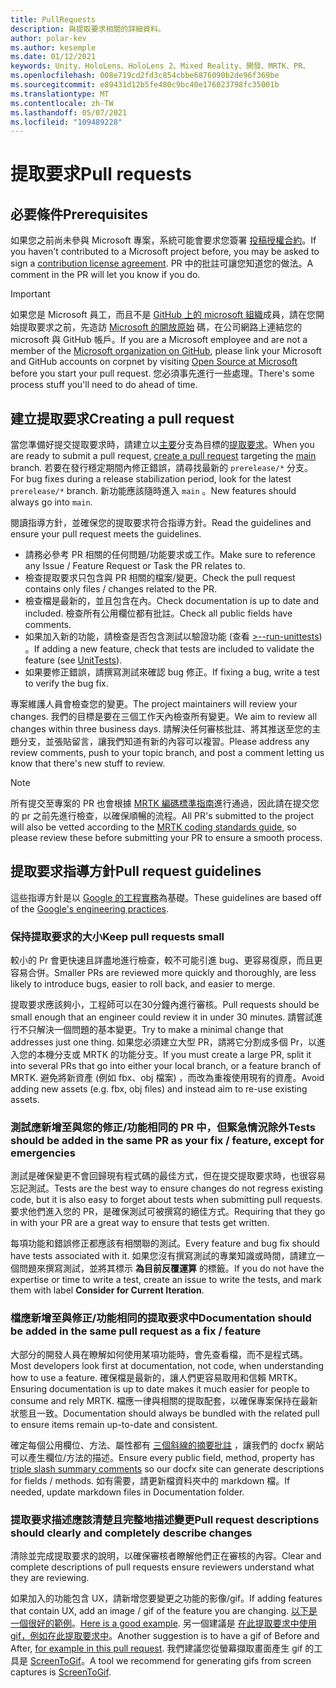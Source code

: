 ```yaml
---
title: PullRequests
description: 與提取要求相關的詳細資料。
author: polar-kev
ms.author: kesemple
ms.date: 01/12/2021
keywords: Unity、HoloLens、HoloLens 2、Mixed Reality、開發、MRTK、PR、
ms.openlocfilehash: 008e719cd2fd3c854cbbe6876090b2de96f369be
ms.sourcegitcommit: e89431d12b5fe480c9bc40e176023798fc35001b
ms.translationtype: MT
ms.contentlocale: zh-TW
ms.lasthandoff: 05/07/2021
ms.locfileid: "109489228"
---
```

# <a name="pull-requests"></a><span data-ttu-id="998e6-104">提取要求</span><span class="sxs-lookup"><span data-stu-id="998e6-104">Pull requests</span></span>

## <a name="prerequisites"></a><span data-ttu-id="998e6-105">必要條件</span><span class="sxs-lookup"><span data-stu-id="998e6-105">Prerequisites</span></span>

<span data-ttu-id="998e6-106">如果您之前尚未參與 Microsoft 專案，系統可能會要求您簽署 [投稿授權合約](https://cla.microsoft.com/)。</span><span class="sxs-lookup"><span data-stu-id="998e6-106">If you haven't contributed to a Microsoft project before, you may be asked to sign a [contribution license agreement](https://cla.microsoft.com/).</span></span>
<span data-ttu-id="998e6-107">PR 中的批註可讓您知道您的做法。</span><span class="sxs-lookup"><span data-stu-id="998e6-107">A comment in the PR will let you know if you do.</span></span>

> [!IMPORTANT]
> <span data-ttu-id="998e6-108">如果您是 Microsoft 員工，而且不是 [GitHub 上的 microsoft 組織](https://github.com/Microsoft)成員，請在您開始提取要求之前，先造訪 [Microsoft 的開放原始](https://opensource.microsoft.com/) 碼，在公司網路上連結您的 microsoft 與 GitHub 帳戶。</span><span class="sxs-lookup"><span data-stu-id="998e6-108">If you are a Microsoft employee and are not a member of the [Microsoft organization on GitHub](https://github.com/Microsoft), please link your Microsoft and GitHub accounts on corpnet by visiting [Open Source at Microsoft](https://opensource.microsoft.com/) before you start your pull request.</span></span> <span data-ttu-id="998e6-109">您必須事先進行一些處理。</span><span class="sxs-lookup"><span data-stu-id="998e6-109">There's some process stuff you'll need to do ahead of time.</span></span>

## <a name="creating-a-pull-request"></a><span data-ttu-id="998e6-110">建立提取要求</span><span class="sxs-lookup"><span data-stu-id="998e6-110">Creating a pull request</span></span>

<span data-ttu-id="998e6-111">當您準備好提交提取要求時，請建立以[主要](https://github.com/microsoft/mixedrealitytoolkit-unity/tree/main)分支為目標的[提取要求](https://github.com/microsoft/MixedRealityToolkit-Unity/compare/main...main?expand=1)。</span><span class="sxs-lookup"><span data-stu-id="998e6-111">When you are ready to submit a pull request, [create a pull request](https://github.com/microsoft/MixedRealityToolkit-Unity/compare/main...main?expand=1) targeting the [main](https://github.com/microsoft/mixedrealitytoolkit-unity/tree/main) branch.</span></span> <span data-ttu-id="998e6-112">若要在發行穩定期間內修正錯誤，請尋找最新的 `prerelease/*` 分支。</span><span class="sxs-lookup"><span data-stu-id="998e6-112">For bug fixes during a release stabilization period, look for the latest `prerelease/*` branch.</span></span> <span data-ttu-id="998e6-113">新功能應該隨時進入 `main` 。</span><span class="sxs-lookup"><span data-stu-id="998e6-113">New features should always go into `main`.</span></span>

<span data-ttu-id="998e6-114">閱讀指導方針，並確保您的提取要求符合指導方針。</span><span class="sxs-lookup"><span data-stu-id="998e6-114">Read the guidelines and ensure your pull request meets the guidelines.</span></span>

* <span data-ttu-id="998e6-115">請務必參考 PR 相關的任何問題/功能要求或工作。</span><span class="sxs-lookup"><span data-stu-id="998e6-115">Make sure to reference any Issue / Feature Request or Task the PR relates to.</span></span>
* <span data-ttu-id="998e6-116">檢查提取要求只包含與 PR 相關的檔案/變更。</span><span class="sxs-lookup"><span data-stu-id="998e6-116">Check the pull request contains only files / changes related to the PR.</span></span>
* <span data-ttu-id="998e6-117">檢查檔是最新的，並且包含在內。</span><span class="sxs-lookup"><span data-stu-id="998e6-117">Check documentation is up to date and included.</span></span> <span data-ttu-id="998e6-118">檢查所有公用欄位都有批註。</span><span class="sxs-lookup"><span data-stu-id="998e6-118">Check all public fields have comments.</span></span>
* <span data-ttu-id="998e6-119">如果加入新的功能，請檢查是否包含測試以驗證功能 (查看 [>--run-unittests](../contributing/unit-tests.md)) 。</span><span class="sxs-lookup"><span data-stu-id="998e6-119">If adding a new feature, check that tests are included to validate the feature (see [UnitTests](../contributing/unit-tests.md)).</span></span>
* <span data-ttu-id="998e6-120">如果要修正錯誤，請撰寫測試來確認 bug 修正。</span><span class="sxs-lookup"><span data-stu-id="998e6-120">If fixing a bug, write a test to verify the bug fix.</span></span>

<span data-ttu-id="998e6-121">專案維護人員會檢查您的變更。</span><span class="sxs-lookup"><span data-stu-id="998e6-121">The project maintainers will review your changes.</span></span> <span data-ttu-id="998e6-122">我們的目標是要在三個工作天內檢查所有變更。</span><span class="sxs-lookup"><span data-stu-id="998e6-122">We aim to review all changes within three business days.</span></span> <span data-ttu-id="998e6-123">請解決任何審核批註、將其推送至您的主題分支，並張貼留言，讓我們知道有新的內容可以複習。</span><span class="sxs-lookup"><span data-stu-id="998e6-123">Please address any review comments, push to your topic branch, and post a comment letting us know that there's new stuff to review.</span></span>

> [!NOTE]
> <span data-ttu-id="998e6-124">所有提交至專案的 PR 也會根據 [MRTK 編碼標準指南](../contributing/coding-guidelines.md)進行通過，因此請在提交您的 pr 之前先進行檢查，以確保順暢的流程。</span><span class="sxs-lookup"><span data-stu-id="998e6-124">All PR's submitted to the project will also be vetted according to the [MRTK coding standards guide](../contributing/coding-guidelines.md), so please review these before submitting your PR to ensure a smooth process.</span></span>

## <a name="pull-request-guidelines"></a><span data-ttu-id="998e6-125">提取要求指導方針</span><span class="sxs-lookup"><span data-stu-id="998e6-125">Pull request guidelines</span></span>

<span data-ttu-id="998e6-126">這些指導方針是以 [Google 的工程實務](https://google.github.io/eng-practices/review/developer/small-cls.html)為基礎。</span><span class="sxs-lookup"><span data-stu-id="998e6-126">These guidelines are based off of the [Google's engineering practices](https://google.github.io/eng-practices/review/developer/small-cls.html).</span></span>

### <a name="keep-pull-requests-small"></a><span data-ttu-id="998e6-127">保持提取要求的大小</span><span class="sxs-lookup"><span data-stu-id="998e6-127">Keep pull requests small</span></span>

<span data-ttu-id="998e6-128">較小的 Pr 會更快速且詳盡地進行檢查，較不可能引進 bug、更容易復原，而且更容易合併。</span><span class="sxs-lookup"><span data-stu-id="998e6-128">Smaller PRs are reviewed more quickly and thoroughly, are less likely to introduce bugs, easier to roll back, and easier to merge.</span></span>

<span data-ttu-id="998e6-129">提取要求應該夠小，工程師可以在30分鐘內進行審核。</span><span class="sxs-lookup"><span data-stu-id="998e6-129">Pull requests should be small enough that an engineer could review it in under 30 minutes.</span></span> <span data-ttu-id="998e6-130">請嘗試進行不只解決一個問題的基本變更。</span><span class="sxs-lookup"><span data-stu-id="998e6-130">Try to make a minimal change that addresses just one thing.</span></span> <span data-ttu-id="998e6-131">如果您必須建立大型 PR，請將它分割成多個 Pr，以進入您的本機分支或 MRTK 的功能分支。</span><span class="sxs-lookup"><span data-stu-id="998e6-131">If you must create a large PR, split it into several PRs that go into either your local branch, or a feature branch of MRTK.</span></span> <span data-ttu-id="998e6-132">避免將新資產 (例如 fbx、obj 檔案) ，而改為重複使用現有的資產。</span><span class="sxs-lookup"><span data-stu-id="998e6-132">Avoid adding new assets (e.g. fbx, obj files) and instead aim to re-use existing assets.</span></span>

### <a name="tests-should-be-added-in-the-same-pr-as-your-fix--feature-except-for-emergencies"></a><span data-ttu-id="998e6-133">測試應新增至與您的修正/功能相同的 PR 中，但緊急情況除外</span><span class="sxs-lookup"><span data-stu-id="998e6-133">Tests should be added in the same PR as your fix / feature, except for emergencies</span></span>

<span data-ttu-id="998e6-134">測試是確保變更不會回歸現有程式碼的最佳方式，但在提交提取要求時，也很容易忘記測試。</span><span class="sxs-lookup"><span data-stu-id="998e6-134">Tests are the best way to ensure changes do not regress existing code, but it is also easy to forget about tests when submitting pull requests.</span></span> <span data-ttu-id="998e6-135">要求他們進入您的 PR，是確保測試可被撰寫的絕佳方式。</span><span class="sxs-lookup"><span data-stu-id="998e6-135">Requiring that they go in with your PR are a great way to ensure that tests get written.</span></span>

<span data-ttu-id="998e6-136">每項功能和錯誤修正都應該有相關聯的測試。</span><span class="sxs-lookup"><span data-stu-id="998e6-136">Every feature and bug fix should have tests associated with it.</span></span> <span data-ttu-id="998e6-137">如果您沒有撰寫測試的專業知識或時間，請建立一個問題來撰寫測試，並將其標示 **為目前反覆運算** 的標籤。</span><span class="sxs-lookup"><span data-stu-id="998e6-137">If you do not have the expertise or time to write a test, create an issue to write the tests, and mark them with label **Consider for Current Iteration**.</span></span>

### <a name="documentation-should-be-added-in-the-same-pull-request-as-a-fix--feature"></a><span data-ttu-id="998e6-138">檔應新增至與修正/功能相同的提取要求中</span><span class="sxs-lookup"><span data-stu-id="998e6-138">Documentation should be added in the same pull request as a fix / feature</span></span>

<span data-ttu-id="998e6-139">大部分的開發人員在瞭解如何使用某項功能時，會先查看檔，而不是程式碼。</span><span class="sxs-lookup"><span data-stu-id="998e6-139">Most developers look first at documentation, not code, when understanding how to use a feature.</span></span> <span data-ttu-id="998e6-140">確保檔是最新的，讓人們更容易取用和信賴 MRTK。</span><span class="sxs-lookup"><span data-stu-id="998e6-140">Ensuring documentation is up to date makes it much easier for people to consume and rely MRTK.</span></span>  <span data-ttu-id="998e6-141">檔應一律與相關的提取配套，以確保專案保持在最新狀態且一致。</span><span class="sxs-lookup"><span data-stu-id="998e6-141">Documentation should always be bundled with the related pull to ensure items remain up-to-date and consistent.</span></span>

<span data-ttu-id="998e6-142">確定每個公用欄位、方法、屬性都有 [三個斜線的摘要批註](https://dotnet.github.io/docfx/spec/triple_slash_comments_spec.html) ，讓我們的 docfx 網站可以產生欄位/方法的描述。</span><span class="sxs-lookup"><span data-stu-id="998e6-142">Ensure every public field, method, property has [triple slash summary comments](https://dotnet.github.io/docfx/spec/triple_slash_comments_spec.html) so our docfx site can generate descriptions for fields / methods.</span></span> <span data-ttu-id="998e6-143">如有需要，請更新檔資料夾中的 markdown 檔。</span><span class="sxs-lookup"><span data-stu-id="998e6-143">If needed, update markdown files in Documentation folder.</span></span>

### <a name="pull-request-descriptions-should-clearly-and-completely-describe-changes"></a><span data-ttu-id="998e6-144">提取要求描述應該清楚且完整地描述變更</span><span class="sxs-lookup"><span data-stu-id="998e6-144">Pull request descriptions should clearly and completely describe changes</span></span>

<span data-ttu-id="998e6-145">清除並完成提取要求的說明，以確保審核者瞭解他們正在審核的內容。</span><span class="sxs-lookup"><span data-stu-id="998e6-145">Clear and complete descriptions of pull requests ensure reviewers understand what they are reviewing.</span></span>

<span data-ttu-id="998e6-146">如果加入的功能包含 UX，請新增您要變更之功能的影像/gif。</span><span class="sxs-lookup"><span data-stu-id="998e6-146">If adding features that contain UX, add an image / gif of the feature you are changing.</span></span> <span data-ttu-id="998e6-147">[以下是一個很好的範例](https://github.com/microsoft/MixedRealityToolkit-Unity/pull/4532)。</span><span class="sxs-lookup"><span data-stu-id="998e6-147">[Here is a good example](https://github.com/microsoft/MixedRealityToolkit-Unity/pull/4532).</span></span> <span data-ttu-id="998e6-148">另一個建議是 [在此提取要求中使用 gif，例如在此提取要求中](https://github.com/microsoft/MixedRealityToolkit-Unity/pull/5896)。</span><span class="sxs-lookup"><span data-stu-id="998e6-148">Another suggestion is to have a gif of Before and After, [for example in this pull request](https://github.com/microsoft/MixedRealityToolkit-Unity/pull/5896).</span></span> <span data-ttu-id="998e6-149">我們建議您從螢幕擷取畫面產生 gif 的工具是 [ScreenToGif](https://www.screentogif.com/)。</span><span class="sxs-lookup"><span data-stu-id="998e6-149">A tool we recommend for generating gifs from screen captures is [ScreenToGif](https://www.screentogif.com/).</span></span>
